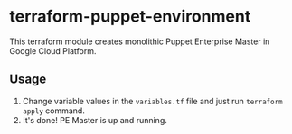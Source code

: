 # terraform-puppet-environment

This terraform module creates monolithic Puppet Enterprise Master in Google Cloud Platform.

## Usage

1. Change variable values in the `variables.tf` file and just run `terraform apply` command.
2. It's done! PE Master is up and running.
